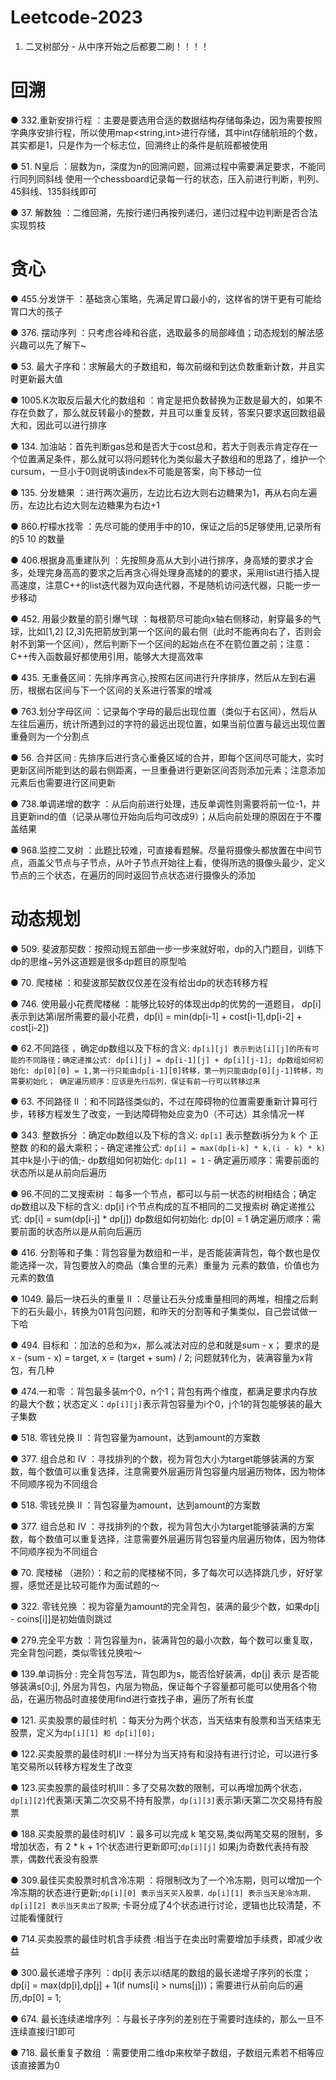 # Leetcode-2023

1. 二叉树部分 - 从中序开始之后都要二刷！！！！



# 回溯

● 332.重新安排行程 ：主要是要选用合适的数据结构存储每条边，因为需要按照字典序安排行程，所以使用map<string,int>进行存储，其中int存储航班的个数，其实都是1，只是作为一个标志位，回溯终止的条件是航班都被使用

● 51. N皇后 ：层数为n，深度为n的回溯问题，回溯过程中需要满足要求，不能同行同列同斜线
使用一个chessboard记录每一行的状态，压入前进行判断，判列、45斜线、135斜线即可

● 37. 解数独 ：二维回溯，先按行递归再按列递归，递归过程中边判断是否合法实现剪枝


# 贪心
● 455.分发饼干 ：基础贪心策略，先满足胃口最小的，这样省的饼干更有可能给胃口大的孩子

● 376. 摆动序列 ：只考虑谷峰和谷底，选取最多的局部峰值；动态规划的解法感兴趣可以先了解下~

● 53. 最大子序和：求解最大的子数组和，每次前缀和到达负数重新计数，并且实时更新最大值

● 1005.K次取反后最大化的数组和 ：肯定是把负数替换为正数是最大的，如果不存在负数了，那么就反转最小的整数，并且可以重复反转，答案只要求返回数组最大和，因此可以进行排序

● 134. 加油站：首先判断gas总和是否大于cost总和，若大于则表示肯定存在一个位置满足条件，那么就可以将问题转化为类似最大子数组和的思路了，维护一个cursum，一旦小于0则说明该index不可能是答案，向下移动一位

● 135. 分发糖果 ：进行两次遍历，左边比右边大则右边糖果为1，再从右向左遍历，左边比右边大则左边糖果为右边+1

● 860.柠檬水找零 ：先尽可能的使用手中的10，保证之后的5足够使用,记录所有的5 10 的数量

● 406.根据身高重建队列 ：先按照身高从大到小进行排序，身高矮的要求才会多，处理完身高高的要求之后再贪心得处理身高矮的的要求，采用list进行插入提高速度，注意C++的list迭代器为双向迭代器，不是随机访问迭代器，只能一步一步移动

● 452. 用最少数量的箭引爆气球 ：每根箭尽可能向x轴右侧移动，射穿最多的气球，比如[1,2] [2,3]先把箭放到第一个区间的最右侧（此时不能再向右了，否则会射不到第一个区间），然后判断下一个区间的起始点在不在箭位置之前；注意：C++传入函数最好都使用引用，能够大大提高效率

● 435. 无重叠区间：先排序再贪心,按照右区间进行升序排序，然后从左到右遍历，根据右区间与下一个区间的关系进行答案的增减 

● 763.划分字母区间 ：记录每个字母的最后出现位置（类似于右区间），然后从左往后遍历，统计所遇到过的字符的最远出现位置，如果当前位置与最远出现位置重叠则为一个分割点

● 56. 合并区间 : 先排序后进行贪心重叠区域的合并，即每个区间尽可能大，实时更新区间所能到达的最右侧距离，一旦重叠进行更新区间否则添加元素；注意添加元素后也需要进行区间更新

● 738.单调递增的数字 ：从后向前进行处理，违反单调性则需要将前一位-1，并且更新ind的值（记录从哪位开始向后均可改成9）；从后向前处理的原因在于不覆盖结果

● 968.监控二叉树 ：此题比较难，可直接看题解。尽量将摄像头都放置在中间节点，涵盖父节点与子节点，从叶子节点开始往上看，使得所选的摄像头最少，定义节点的三个状态，在遍历的同时返回节点状态进行摄像头的添加


# 动态规划 

● 509. 斐波那契数：按照动规五部曲一步一步来就好啦，dp的入门题目，训练下dp的思维~另外这道题是很多dp题目的原型哈

● 70. 爬楼梯 ：和斐波那契数仅仅差在没有给出dp的状态转移方程

● 746. 使用最小花费爬楼梯 ：能够比较好的体现出dp的优势的一道题目， dp[i] 表示到达第i层所需要的最小花费，dp[i] = min(dp[i-1] + cost[i-1],dp[i-2] + cost[i-2])

● 62.不同路径 ，确定dp数组以及下标的含义: `dp[i][j] 表示到达[i][j]的所有可能的不同路径；确定递推公式: dp[i][j] = dp[i-1][j] + dp[i][j-1]; dp数组如何初始化: dp[0][0] = 1,第一行只能由dp[i-1][0]转移，第一列只能由dp[0][j-1]转移，均需要初始化； 确定遍历顺序：应该是先行后列，保证有前一行可以转移过来`

● 63. 不同路径 II ：和不同路径类似的，不过在障碍物的位置需要重新计算可行步，转移方程发生了改变，一到达障碍物处应变为0（不可达）其余情况一样

● 343. 整数拆分 ：确定dp数组以及下标的含义: `dp[i]` 表示整数i拆分为 k 个 正整数 的和的最大乘积；- 确定递推公式: `dp[i] = max(dp[i-k] * k,(i - k) * k)` 其中k是小于i的值;- dp数组如何初始化: `dp[1] = 1` - 确定遍历顺序：需要前面的状态所以是从前向后遍历 

● 96.不同的二叉搜索树 ：每多一个节点，都可以与前一状态的树相结合；确定dp数组以及下标的含义: dp[i] i个节点构成的互不相同的二叉搜索树   确定递推公式: dp[i] = sum(dp[i-j] * dp[j])  dp数组如何初始化: dp[0] = 1 确定遍历顺序：需要前面的状态所以是从前向后遍历

● 416. 分割等和子集：背包容量为数组和一半，是否能装满背包，每个数也是仅能选择一次，背包要放入的商品（集合里的元素）重量为 元素的数值，价值也为元素的数值

● 1049. 最后一块石头的重量 II ：尽量让石头分成重量相同的两堆，相撞之后剩下的石头最小，转换为01背包问题，和昨天的分割等和子集类似，自己尝试做一下哈

● 494. 目标和 ：加法的总和为x，那么减法对应的总和就是sum - x； 要求的是 x - (sum - x) = target, x = (target + sum) / 2; 问题就转化为，装满容量为x背包，有几种

● 474.一和零  ：背包最多装m个0，n个1；背包有两个维度，都满足要求内存放的最大个数；状态定义：`dp[i][j]`表示背包容量为i个0，j个1的背包能够装的最大子集数

● 518. 零钱兑换 II ：背包容量为amount，达到amount的方案数

● 377. 组合总和 Ⅳ  ：寻找排列的个数，视为背包大小为target能够装满的方案数，每个数值可以重复选择，注意需要外层遍历背包容量内层遍历物体，因为物体不同顺序视为不同组合

● 518. 零钱兑换 II ：背包容量为amount，达到amount的方案数

● 377. 组合总和 Ⅳ  ：寻找排列的个数，视为背包大小为target能够装满的方案数，每个数值可以重复选择，注意需要外层遍历背包容量内层遍历物体，因为物体不同顺序视为不同组合

● 70. 爬楼梯 （进阶）：和之前的爬楼梯不同，多了每次可以选择跳几步，好好掌握，感觉还是比较可能作为面试题的～

● 322. 零钱兑换 ：视为容量为amount的完全背包，装满的最少个数，如果dp[j - coins[i]]是初始值则跳过

● 279.完全平方数 ：背包容量为n，装满背包的最小次数，每个数可以重复取，完全背包问题，类似零钱兑换啦～

● 139.单词拆分 : 完全背包写法，背包即为s，能否恰好装满，dp[j] 表示 是否能够装满s[0:j], 外层为背包，内层为物品，保证每个子容量都可能可以使用各个物品，在遍历物品时直接使用find进行查找子串，遍历了所有长度

● 121. 买卖股票的最佳时机 ：每天分为两个状态，当天结束有股票和当天结束无股票，定义为`dp[i][1] 和 dp[i][0];`

● 122.买卖股票的最佳时机II :一样分为当天持有和没持有进行讨论，可以进行多笔交易所以转移方程发生了改变

● 123.买卖股票的最佳时机III：多了交易次数的限制，可以再增加两个状态，`dp[i][2]`代表第i天第二次交易不持有股票，`dp[i][3]`表示第i天第二次交易持有股票

● 188.买卖股票的最佳时机IV ：最多可以完成 k 笔交易,类似两笔交易的限制，多增加状态，有 2 * k + 1个状态进行更新即可;`dp[i][j]` 如果j为奇数代表持有股票，偶数代表没有股票

● 309.最佳买卖股票时机含冷冻期 ：将限制改为了一个冷冻期，则可以增加一个冷冻期的状态进行更新;`dp[i][0] 表示当天买入股票，dp[i][1] 表示当天是冷冻期，dp[i][2] 表示当天卖出了股票`; 卡哥分成了4个状态进行讨论，逻辑也比较清楚，不过能看懂就行

● 714.买卖股票的最佳时机含手续费 :相当于在卖出时需要增加手续费，即减少收益

● 300.最长递增子序列 ：dp[i] 表示以i结尾的数组的最长递增子序列的长度；dp[i] = max(dp[i],dp[j] + 1(if nums[i] > nums[j]))；需要进行从前向后的遍历,dp[0] = 1;

● 674. 最长连续递增序列 ：与最长子序列的差别在于需要时连续的，那么一旦不连续直接归1即可

● 718. 最长重复子数组 ：需要使用二维dp来枚举子数组，子数组元素若不相等应该直接置为0

